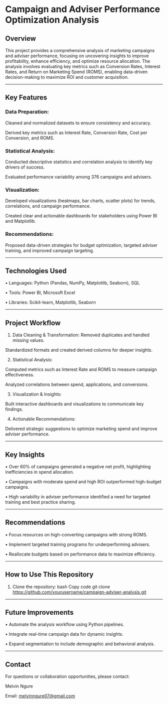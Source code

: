 # Campaign and Adviser Performance Optimization Analysis

## Overview

This project provides a comprehensive analysis of marketing campaigns and adviser performance, focusing on uncovering insights to improve profitability, enhance efficiency, and optimize resource allocation. The analysis involves evaluating key metrics such as Conversion Rates, Interest Rates, and Return on Marketing Spend (ROMS), enabling data-driven decision-making to maximize ROI and customer acquisition.
________________________________________
## Key Features

### Data Preparation:
Cleaned and normalized datasets to ensure consistency and accuracy.

Derived key metrics such as Interest Rate, Conversion Rate, Cost per Conversion, and ROMS.

### Statistical Analysis:
Conducted descriptive statistics and correlation analysis to identify key drivers of success.

Evaluated performance variability among 376 campaigns and advisers.

### Visualization:
Developed visualizations (heatmaps, bar charts, scatter plots) for trends, correlations, and campaign performance.

Created clear and actionable dashboards for stakeholders using Power BI and Matplotlib.

### Recommendations:
Proposed data-driven strategies for budget optimization, targeted adviser training, and improved campaign targeting.
________________________________________
## Technologies Used
•	Languages: Python (Pandas, NumPy, Matplotlib, Seaborn), SQL

•	Tools: Power BI, Microsoft Excel

•	Libraries: Scikit-learn, Matplotlib, Seaborn
________________________________________
## Project Workflow
1.	Data Cleaning & Transformation:
Removed duplicates and handled missing values.

Standardized formats and created derived columns for deeper insights.

2.	Statistical Analysis:
   
Computed metrics such as Interest Rate and ROMS to measure campaign effectiveness.

Analyzed correlations between spend, applications, and conversions.

3.	Visualization & Insights:
   
Built interactive dashboards and visualizations to communicate key findings.

4.	Actionable Recommendations:
   
Delivered strategic suggestions to optimize marketing spend and improve adviser performance.
________________________________________
## Key Insights

•	Over 60% of campaigns generated a negative net profit, highlighting inefficiencies in spend allocation.

•	Campaigns with moderate spend and high ROI outperformed high-budget campaigns.

•	High variability in adviser performance identified a need for targeted training and best practice sharing.
________________________________________
## Recommendations
•	Focus resources on high-converting campaigns with strong ROMS.

•	Implement targeted training programs for underperforming advisers.

•	Reallocate budgets based on performance data to maximize efficiency.
________________________________________
## How to Use This Repository
1.	Clone the repository:
bash
Copy code
git clone https://github.com/yourusername/campaign-adviser-analysis.git

________________________________________
## Future Improvements
•	Automate the analysis workflow using Python pipelines.

•	Integrate real-time campaign data for dynamic insights.

•	Expand segmentation to include demographic and behavioral analysis.
________________________________________
## Contact
For questions or collaboration opportunities, please contact:

Melvin Ngure

Email: melvinngure07@gmail.com

